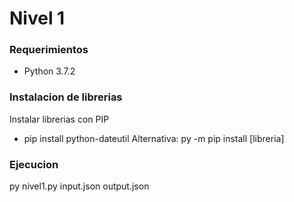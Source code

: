 # Nivel 1

### Requerimientos
  - Python 3.7.2

### Instalacion de librerias
  Instalar librerias con PIP
  - pip install python-dateutil
  Alternativa: py -m pip install [libreria]
  
### Ejecucion
  py nivel1.py input.json output.json
